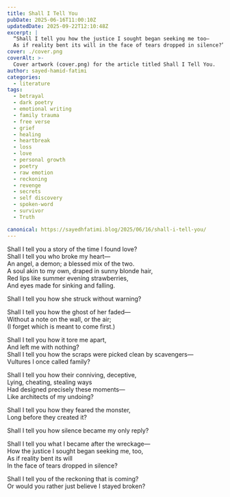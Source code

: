 ```yaml
---
title: Shall I Tell You
pubDate: 2025-06-16T11:00:10Z
updatedDate: 2025-09-22T12:10:48Z
excerpt: |
  “Shall I tell you how the justice I sought began seeking me too—
  As if reality bent its will in the face of tears dropped in silence?”
cover: ./cover.png
coverAlt: >-
  Cover artwork (cover.png) for the article titled Shall I Tell You.
author: sayed-hamid-fatimi
categories:
  - literature
tags:
  - betrayal
  - dark poetry
  - emotional writing
  - family trauma
  - free verse
  - grief
  - healing
  - heartbreak
  - loss
  - love
  - personal growth
  - poetry
  - raw emotion
  - reckoning
  - revenge
  - secrets
  - self discovery
  - spoken-word
  - survivor
  - Truth

canonical: https://sayedhfatimi.blog/2025/06/16/shall-i-tell-you/
---
```


Shall I tell you a story of the time I found love?  
Shall I tell you who broke my heart—  
An angel, a demon; a blessed mix of the two.  
A soul akin to my own, draped in sunny blonde hair,  
Red lips like summer evening strawberries,  
And eyes made for sinking and falling.

Shall I tell you how she struck without warning?

Shall I tell you how the ghost of her faded—  
Without a note on the wall, or the air;  
(I forget which is meant to come first.)

Shall I tell you how it tore me apart,  
And left me with nothing?  
Shall I tell you how the scraps were picked clean by scavengers—  
Vultures I once called family?

Shall I tell you how their conniving, deceptive,  
Lying, cheating, stealing ways  
Had designed precisely these moments—  
Like architects of my undoing?

Shall I tell you how they feared the monster,  
Long before they created it?

Shall I tell you how silence became my only reply?

Shall I tell you what I became after the wreckage—  
How the justice I sought began seeking me, too,  
As if reality bent its will  
In the face of tears dropped in silence?

Shall I tell you of the reckoning that is coming?  
Or would you rather just believe I stayed broken?
